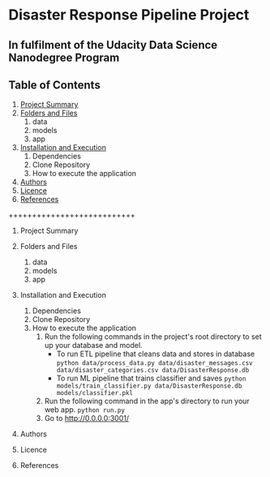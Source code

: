 # Disaster Response Pipeline Project
## In fulfilment of the Udacity Data Science Nanodegree Program

## Table of Contents
1. [Project Summary](#summary)
2. [Folders and Files](#folders_files)
	1. data 	
	2. models	
	3. app	
3. [Installation and Execution](#InstAndExec)
	1. Dependencies
	2. Clone Repository
	3. How to execute the application
4. [Authors](#Authors)
5. [Licence](#Licence)
6. [References](#References)

+++++++++++++++++++++++++++

1. Project Summary <a name="summary"></a>


2. Folders and Files <a name="folders_files"></a>
	1. data 	
	2. models	
	3. app	


3. Installation and Execution <a name="InstAndExec"></a>
	1. Dependencies
	2. Clone Repository
	3. How to execute the application
		1. Run the following commands in the project's root directory to set up your database and model.
		    - To run ETL pipeline that cleans data and stores in database
		     `python data/process_data.py data/disaster_messages.csv data/disaster_categories.csv data/DisasterResponse.db`
		    - To run ML pipeline that trains classifier and saves
		     `python models/train_classifier.py data/DisasterResponse.db models/classifier.pkl`
		2. Run the following command in the app's directory to run your web app.
		    `python run.py`
		3. Go to http://0.0.0.0:3001/


4. Authors <a name="Authors"></a>


5. Licence <a name="Licence"></a>


6. References<a name="References"></a>
